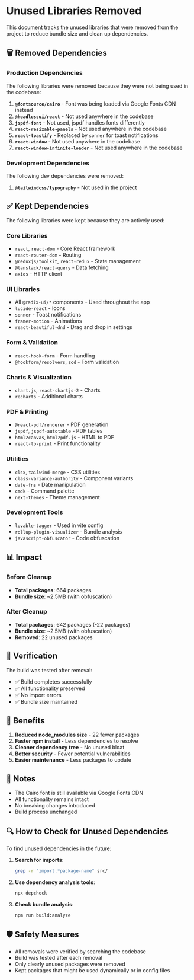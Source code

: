 # Unused Libraries Removed

This document tracks the unused libraries that were removed from the project to reduce bundle size and clean up dependencies.

## 🗑️ Removed Dependencies

### Production Dependencies
The following libraries were removed because they were not being used in the codebase:

1. **`@fontsource/cairo`** - Font was being loaded via Google Fonts CDN instead
2. **`@headlessui/react`** - Not used anywhere in the codebase
3. **`jspdf-font`** - Not used, jspdf handles fonts differently
4. **`react-resizable-panels`** - Not used anywhere in the codebase
5. **`react-toastify`** - Replaced by `sonner` for toast notifications
6. **`react-window`** - Not used anywhere in the codebase
7. **`react-window-infinite-loader`** - Not used anywhere in the codebase

### Development Dependencies
The following dev dependencies were removed:

1. **`@tailwindcss/typography`** - Not used in the project

## ✅ Kept Dependencies

The following libraries were kept because they are actively used:

### Core Libraries
- `react`, `react-dom` - Core React framework
- `react-router-dom` - Routing
- `@reduxjs/toolkit`, `react-redux` - State management
- `@tanstack/react-query` - Data fetching
- `axios` - HTTP client

### UI Libraries
- All `@radix-ui/*` components - Used throughout the app
- `lucide-react` - Icons
- `sonner` - Toast notifications
- `framer-motion` - Animations
- `react-beautiful-dnd` - Drag and drop in settings

### Form & Validation
- `react-hook-form` - Form handling
- `@hookform/resolvers`, `zod` - Form validation

### Charts & Visualization
- `chart.js`, `react-chartjs-2` - Charts
- `recharts` - Additional charts

### PDF & Printing
- `@react-pdf/renderer` - PDF generation
- `jspdf`, `jspdf-autotable` - PDF tables
- `html2canvas`, `html2pdf.js` - HTML to PDF
- `react-to-print` - Print functionality

### Utilities
- `clsx`, `tailwind-merge` - CSS utilities
- `class-variance-authority` - Component variants
- `date-fns` - Date manipulation
- `cmdk` - Command palette
- `next-themes` - Theme management

### Development Tools
- `lovable-tagger` - Used in vite config
- `rollup-plugin-visualizer` - Bundle analysis
- `javascript-obfuscator` - Code obfuscation

## 📊 Impact

### Before Cleanup
- **Total packages**: 664 packages
- **Bundle size**: ~2.5MB (with obfuscation)

### After Cleanup
- **Total packages**: 642 packages (-22 packages)
- **Bundle size**: ~2.5MB (with obfuscation)
- **Removed**: 22 unused packages

## 🧪 Verification

The build was tested after removal:
- ✅ Build completes successfully
- ✅ All functionality preserved
- ✅ No import errors
- ✅ Bundle size maintained

## 🚀 Benefits

1. **Reduced node_modules size** - 22 fewer packages
2. **Faster npm install** - Less dependencies to resolve
3. **Cleaner dependency tree** - No unused bloat
4. **Better security** - Fewer potential vulnerabilities
5. **Easier maintenance** - Less packages to update

## 📝 Notes

- The Cairo font is still available via Google Fonts CDN
- All functionality remains intact
- No breaking changes introduced
- Build process unchanged

## 🔍 How to Check for Unused Dependencies

To find unused dependencies in the future:

1. **Search for imports**:
   ```bash
   grep -r "import.*package-name" src/
   ```

2. **Use dependency analysis tools**:
   ```bash
   npx depcheck
   ```

3. **Check bundle analysis**:
   ```bash
   npm run build:analyze
   ```

## 🛡️ Safety Measures

- All removals were verified by searching the codebase
- Build was tested after each removal
- Only clearly unused packages were removed
- Kept packages that might be used dynamically or in config files
